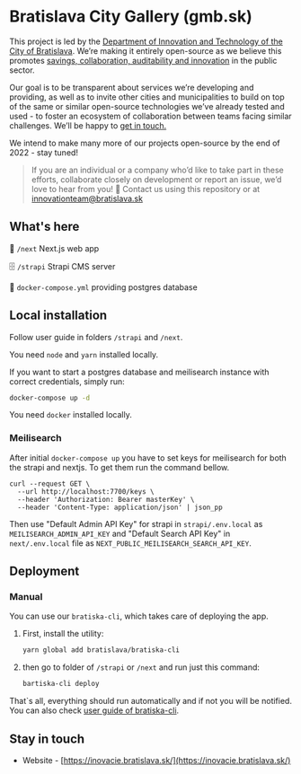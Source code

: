 # Bratislava City Gallery (gmb.sk)

This project is led by the [Department of Innovation and Technology of the City of Bratislava](https://inovacie.bratislava.sk). We’re making it entirely open-source as we believe this promotes [savings, collaboration, auditability and innovation](https://publiccode.eu) in the public sector.

Our goal is to be transparent about services we’re developing and providing, as well as to invite other cities and municipalities to build on top of the same or similar open-source technologies we’ve already tested and used - to foster an ecosystem of collaboration between teams facing similar challenges. We’ll be happy to [get in touch.](mailto:innovationteam@bratislava.sk)

We intend to make many more of our projects open-source by the end of 2022 - stay tuned!

> If you are an individual or a company who’d like to take part in these efforts, collaborate closely on development or report an issue, we’d love to hear from you! 🙌 Contact us using this repository or at [innovationteam@bratislava.sk](mailto:innovationteam@bratislava.sk)

## What's here

🏡 `/next` Next.js web app

🗄️ `/strapi` Strapi CMS server

🐳 `docker-compose.yml` providing postgres database

## Local installation

Follow user guide in folders `/strapi` and `/next`.

You need `node` and `yarn` installed locally.

If you want to start a postgres database and meilisearch instance with correct credentials, simply run:

```bash
docker-compose up -d
```

You need `docker` installed locally.

### Meilisearch

After initial `docker-compose up` you have to set keys for meilisearch for both the strapi and nextjs. To get them run the command bellow.

```
curl --request GET \
  --url http://localhost:7700/keys \
  --header 'Authorization: Bearer masterKey' \
  --header 'Content-Type: application/json' | json_pp
```

Then use "Default Admin API Key" for strapi in `strapi/.env.local` as `MEILISEARCH_ADMIN_API_KEY` and "Default Search API Key" in `next/.env.local` file as `NEXT_PUBLIC_MEILISEARCH_SEARCH_API_KEY`.

## Deployment

### Manual

You can use our `bratiska-cli`, which takes care of deploying the app.

1. First, install the utility:

   ```bash
   yarn global add bratislava/bratiska-cli
   ```

2. then go to folder of `/strapi` or `/next` and run just this command:
   ```bash
   bartiska-cli deploy
   ```

That`s all, everything should run automatically and if not you will be notified. You can also check [user guide of bratiska-cli](https://github.com/bratislava/bratiska-cli/blob/master/README.md).

## Stay in touch

- Website - [https://inovacie.bratislava.sk/](https://inovacie.bratislava.sk/)
